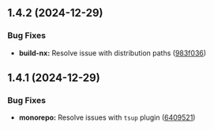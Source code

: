 ## 1.4.2 (2024-12-29)

### Bug Fixes

- **build-nx:** Resolve issue with distribution paths ([983f036](https://github.com/storm-software/storm-stack/commit/983f036))

## 1.4.1 (2024-12-29)

### Bug Fixes

- **monorepo:** Resolve issues with `tsup` plugin ([6409521](https://github.com/storm-software/storm-stack/commit/6409521))